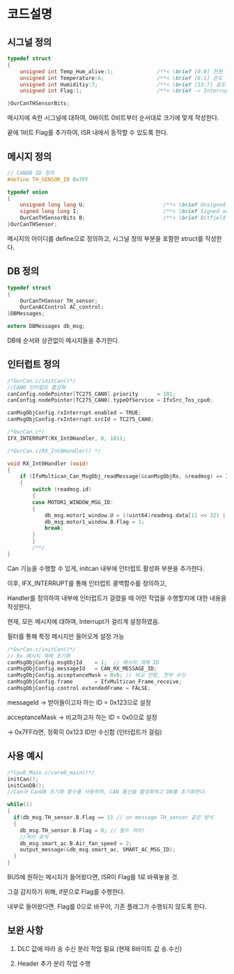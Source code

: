 # 코드설명

## 시그널 정의

```c
typedef struct
{
    unsigned int Temp_Hum_alive:1;              /**< \brief [0:0] 전원 (ON/OFF) */
    unsigned int Temperature:6;                 /**< \brief [6:1] 온도 (0~50) */
    unsigned int Humiditiy:7;                   /**< \brief [13:7] 습도 (0~90) */
    unsigned int Flag:1;                        /**< \brief -> Interrupt Flag*/

}OurCanTHSensorBits;
```

메시지에 속한 시그널에 대하여, 0바이트 0비트부터 순서대로 크기에 맞게 작성한다.

끝에 1비트 Flag를 추가하여, ISR 내에서 동작할 수 있도록 한다.

## 메시지 정의

```c
// CANDB ID 정의
#define TH_SENSOR_ID 0x7FF

typedef union
{
    unsigned long long U;                         /**< \brief Unsigned access */
    signed long long I;                           /**< \brief Signed access */
    OurCanTHSensorBits B;                         /**< \brief Bitfield access */
}OurCanTHSensor;
```

메시지의 아이디를 define으로 정의하고, 시그널 정의 부분을 포함한 struct를 작성한다.

## DB 정의

```c
typedef struct
{
    OurCanTHSensor TH_sensor;
    OurCanACControl AC_control;
}DBMessages;

extern DBMessages db_msg;
```

DB에 순서와 상관없이 메시지들을 추가한다.

## 인터럽트 정의

```c
/*OurCan.c/initCan()*/
//CAN0 인터럽트 활성화
canConfig.nodePointer[TC275_CAN0].priority      = 101;
canConfig.nodePointer[TC275_CAN0].typeOfService = IfxSrc_Tos_cpu0;

canMsgObjConfig.rxInterrupt.enabled = TRUE;
canMsgObjConfig.rxInterrupt.srcId = TC275_CAN0;

/*OurCan.c*/
IFX_INTERRUPT(RX_Int0Handler, 0, 101);

/*OurCan.c/RX_Int0Handler() */

void RX_Int0Handler (void)
{
    if (IfxMultican_Can_MsgObj_readMessage(&canMsgObjRx, &readmsg) == IfxMultican_Status_newData)
    {
        switch (readmsg.id)
        {
        case MOTOR1_WINDOW_MSG_ID:
        {
            db_msg.motor1_window.U = ((uint64)readmsg.data[1] << 32) | ((uint64)readmsg.data[0]);
            db_msg.motor1_window.B.Flag = 1;
            break;
        }
        }
        /**/
}
```

Can 기능을 수행할 수 있게, initcan 내부에 인터럽트 활성화 부분을 추가한다.

이후, IFX_INTERRUPT를 통해 인터럽트 콜백함수를 정의하고,

Handler를 정의하여 내부에 인터럽트가 걸렸을 때 어떤 작업을 수행할지에 대한 내용을 작성한다.

현재, 모든 메시지에 대하여, Interrupt가 걸리게 설정하였음.

필터를 통해 특정 메시지만 들어오게 설정 가능

```c
/*OurCan.c/initCan()*/
// Rx 메시지 객체 초기화
canMsgObjConfig.msgObjId    = 1;  // 메시지 객체 ID
canMsgObjConfig.messageId   = CAN_RX_MESSAGE_ID;
canMsgObjConfig.acceptanceMask = 0x0; // 비교 안함, 전부 수신
canMsgObjConfig.frame       = IfxMultican_Frame_receive;
canMsgObjConfig.control.extendedFrame = FALSE;
```

messageId → 받아들이고자 하는 ID = 0x123으로 설정

acceptanceMask → 비교하고자 하는 ID = 0x0으로 설정

→ 0x7FF라면, 정확히 0x123 ID만 수신함 (인터럽트가 걸림)

## 사용 예시

```c
/*Cpu0_Main.c/core0_main()*/
initCan();
initCanDB();
//Can과 CanDB 초기화 함수를 사용하여, CAN 통신을 활성화하고 DB를 초기화한다.

while(1)
{
  if(db_msg.TH_sensor.B.Flag == 1) // on message TH_sensor 같은 방식
  {
    db_msg.TH_sensor.B.Flag = 0; // 필수 처리!
    //처리 로직
    db_msg.smart_ac.B.Air_fan_speed = 2;
    output_message(&db_msg.smart_ac, SMART_AC_MSG_ID);
  }
}
```

BUS에 원하는 메시지가 들어왔다면, ISR이 Flag를 1로 바꿔놓을 것.

그걸 감지하기 위해, if문으로 Flag를 수행한다.

내부로 들어왔다면. Flag를 0으로 바꾸어, 기존 플래그가 수행되지 않도록 한다.

## 보완 사항

1. DLC 값에 따라 송 수신 분리 작업 필요 (현재 8바이트 값 송.수신)

2. Header 추가 분리 작업 수행
